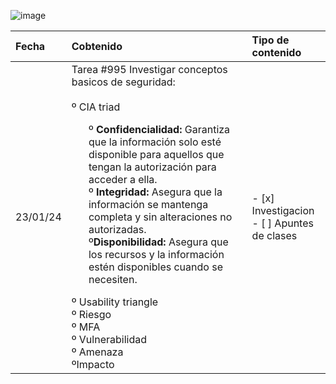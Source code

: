 ![image](https://github.com/ValeriaCaamal/Portafolio-de-evidencias/assets/157450828/fd8aeef3-351c-4aaf-b606-7b3e718b733e)

| Fecha  | Cobtenido    | Tipo de contenido |
| :---    |  :---- |  :--- |
| 23/01/24 | Tarea #995  Investigar conceptos basicos de seguridad:<br><br> º CIA triad<br> <ol> º **Confidencialidad:** Garantiza que la información solo esté disponible para aquellos que tengan la autorización para acceder a ella.<br> º **Integridad:** Asegura que la información se mantenga completa y sin alteraciones no autorizadas.<br> º**Disponibilidad:** Asegura que los recursos y la información estén disponibles cuando se necesiten.</ol> º Usability triangle<br> º Riesgo<br> º MFA<br> º Vulnerabilidad<br> º Amenaza<br> ºImpacto   | - [x] Investigacion<br> - [ ] Apuntes de clases  |

